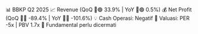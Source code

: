 📊 BBKP Q2 2025
📈 Revenue (QoQ 🔼🟢 33.9% | YoY 🔼🟢 0.5%)
💰 Net Profit (QoQ 🔻🔴 -89.4% | YoY 🔻🔴 -101.6%)
💡 Cash Operasi: Negatif
🧮 Valuasi: PER -5x | PBV 1.7x
🧱 Fundamental perlu dicermati
